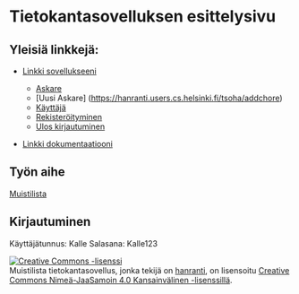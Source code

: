 # Tietokantasovelluksen esittelysivu

## Yleisiä linkkejä:

* [Linkki sovellukseeni](https://hanranti.users.cs.helsinki.fi/tsoha)
  * [Askare](https://hanranti.users.cs.helsinki.fi/tsoha/chore/1)
  * [Uusi Askare] (https://hanranti.users.cs.helsinki.fi/tsoha/addchore)
  * [Käyttäjä](https://hanranti.users.cs.helsinki.fi/tsoha/user/1)
  * [Rekisteröityminen](https://hanranti.users.cs.helsinki.fi/tsoha/signup)
  * [Ulos kirjautuminen](https://hanranti.users.cs.helsinki.fi/tsoha/logout)

* [Linkki dokumentaatiooni](https://github.com/hanranti/Tsoha-Bootstrap/blob/master/doc/dokumentaatio.pdf)

## Työn aihe

[Muistilista](http://advancedkittenry.github.io/suunnittelu_ja_tyoymparisto/aiheet/Muistilista.html) 

## Kirjautuminen
Käyttäjätunnus: Kalle
Salasana: Kalle123

<a rel="license" href="http://creativecommons.org/licenses/by-sa/4.0/"><img alt="Creative Commons -lisenssi" style="border-width:0" src="https://i.creativecommons.org/l/by-sa/4.0/88x31.png" /></a><br /><span xmlns:dct="http://purl.org/dc/terms/" property="dct:title">Muistilista tietokantasovellus</span>, jonka tekijä on <a xmlns:cc="http://creativecommons.org/ns#" href="http://hanranti.users.cs.helsinki.fi/tsoha/" property="cc:attributionName" rel="cc:attributionURL">hanranti</a>, on lisensoitu <a rel="license" href="http://creativecommons.org/licenses/by-sa/4.0/">Creative Commons Nimeä-JaaSamoin 4.0 Kansainvälinen -lisenssillä</a>.
